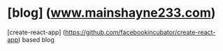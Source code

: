 # [blog] (www.mainshayne233.com)

[create-react-app] (https://github.com/facebookincubator/create-react-app) based blog
